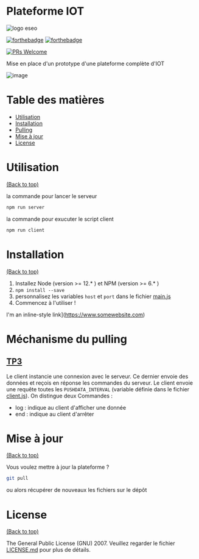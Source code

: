 # Plateforme IOT

![logo eseo](https://res.cloudinary.com/davidshbo/image/upload/v1618266961/eseo_logo.png)


[![forthebadge](https://forthebadge.com/images/badges/made-with-javascript.svg)](https://forthebadge.com)
[![forthebadge](http://forthebadge.com/images/badges/built-with-love.svg)](http://forthebadge.com)

[![PRs Welcome](https://img.shields.io/badge/PRs-welcome-brightgreen.svg?style=shields)](http://makeapullrequest.com)

Mise en place d'un prototype d'une plateforme complète d'IOT

![image](https://res.cloudinary.com/davidshbo/image/upload/v1618294472/plateforme-iot/iot_representation.png)


# Table des matières

- [Utilisation](#utilisation)
- [Installation](#installation)
- [Pulling](#mchanisme-du-pulling)  
- [Mise à jour](#mise--jour)
- [License](#license)

# Utilisation

[(Back to top)](#table-des-matires)

la commande pour lancer le serveur
```sh
npm run server
```

la commande pour exucuter le script client
```sh
npm run client
```

# Installation

[(Back to top)](#table-des-matires)

1. Installez Node (version >= 12.* ) et NPM (version >= 6.* )
2. `npm install --save`
3. personnalisez les variables `host` et `port` dans le fichier [main.js](src/main.js)
4. Commencez à l'utiliser !


I'm an inline-style link](https://www.somewebsite.com)


# Méchanisme du pulling

## [TP3](https://github.com/Davidshb/plateforme-tp/tree/tp3)

Le client instancie une connexion avec le serveur.
Ce dernier envoie des données et reçois en réponse les commandes du serveur.
Le client envoie une requête toutes les `PUSHDATA_INTERVAL` (variable définie dans le fichier [client.js](https://github.com/Davidshb/plateforme-tp/tree/tp3/bin/client.js#L25)).
On distingue deux Commandes :
* log : indique au client d'afficher une donnée
* end : indique au client d'arrêter 

# Mise à jour

[(Back to top)](#table-of-contents)

Vous voulez mettre à jour la plateforme ?

```sh
git pull
```

ou alors récupérer de nouveaux les fichiers sur le dépôt

# License

[(Back to top)](#table-des-matires)


The General Public License (GNU) 2007. Veuillez regarder le fichier [LICENSE.md](LICENSE.md) pour plus de détails.
